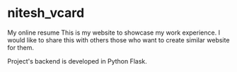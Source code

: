 # nitesh_vcard
My online resume
This is my website to showcase my work experience.
I would like to share this with others those who want to create similar
website for them.

Project's backend is developed in Python Flask.
